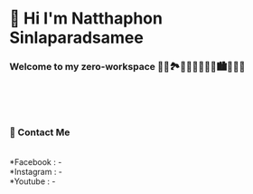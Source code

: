 # 👋 Hi I'm Natthaphon Sinlaparadsamee

### Welcome to my zero-workspace 🌄🌅🏞🎑🗾🌠🎇🎆🌇🏙🌃🌌🌉


<br><br><br>
### 🌱 Contact Me
<br> *Facebook : -
<br> *Instagram : -
<br> *Youtube : -
